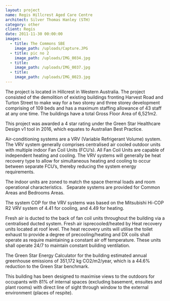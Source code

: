 ```yaml
---
layout: project
name: Regis Hillcrest Aged Care Centre
architect: Silver Thomas Hanley (STH)
category: other
client: Regis
date: 2011-11-30 00:00:00
images:
  - title: The Commons SBE
    image_path: /uploads/Capture.JPG
  - title: pic no 2
    image_path: /uploads/IMG_0034.jpg
  - title:
    image_path: /uploads/IMG_0037.jpg
  - title:
    image_path: /uploads/IMG_0023.jpg
---
```



The project is located in Hillcrest in Western Australia. The project consisted of the demolition of existing buildings fronting Harvest Road and Turton Street to make way for a two storey and three storey development comprising of 109 beds and has a maximum staffing allowance of 43 staff at any one time. The buildings have a total Gross Floor Area of 6,521m2.

This project was awarded a 4 star rating under the Green Star Healthcare Design v1 tool in 2016, which equates to Australian Best Practice.

Air-conditioning systems are a VRV (Variable Refrigerant Volume) system. The VRV system generally comprises centralised air cooled outdoor units with multiple indoor Fan Coil Units (FCU’s). All Fan Coil Units are capable of independent heating and cooling. The VRV systems will generally be heat recovery type to allow for simultaneous heating and cooling to occur between separate FCU’s, thereby reducing the system energy requirements.

The indoor units are zoned to match the space thermal loads and room operational characteristics.&nbsp; &nbsp;Separate systems are provided for Common Areas and Bedrooms Areas.&nbsp;

The system COP for the VRV systems was based on the Mitsubishi Hi-COP R2 VRV system of 4.41 for cooling, and 4.49 for heating.

Fresh air is ducted to the back of fan coil units throughout the building via a centralised ducted system. Fresh air isprecooled/heated by Heat recovery units located at roof level. The heat recovery units will utilise the toilet exhaust to provide a degree of precooling/heating and DX coils shall operate as require maintaining a constant air off temperature. These units shall operate 24/7 to maintain constant building ventilation.

The Green Star Energy Calculator for the building estimated annual greenhouse emissions of 351,172 kg CO2/m2/year, which is a 44.6% reduction to the Green Star benchmark.

This building has been designed to maximise views to the outdoors for occupants with 81% of internal spaces (excluding basement, ensuites and plant rooms) with direct line of sight through window to the external environment (places of respite).&nbsp;